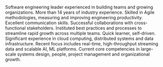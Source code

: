 Software engineering leader experienced in building teams and growing organizations. More than 14 years of industry experience. Skilled in Agile methodologies, measuring and improving engineering productivity. Excellent communication skills. Successful collaborations with cross-functional stakeholders. Instituted best practices and processes to streamline rapid growth across multiple teams. Quick learner, self-driven. Significant experience in cloud computing, distributed systems and data infrastructure. Recent focus includes real-time, high-throughput streaming data and scalable AI, ML platforms. Current core competencies in large-scale systems design, people, project management and organizational growth.
